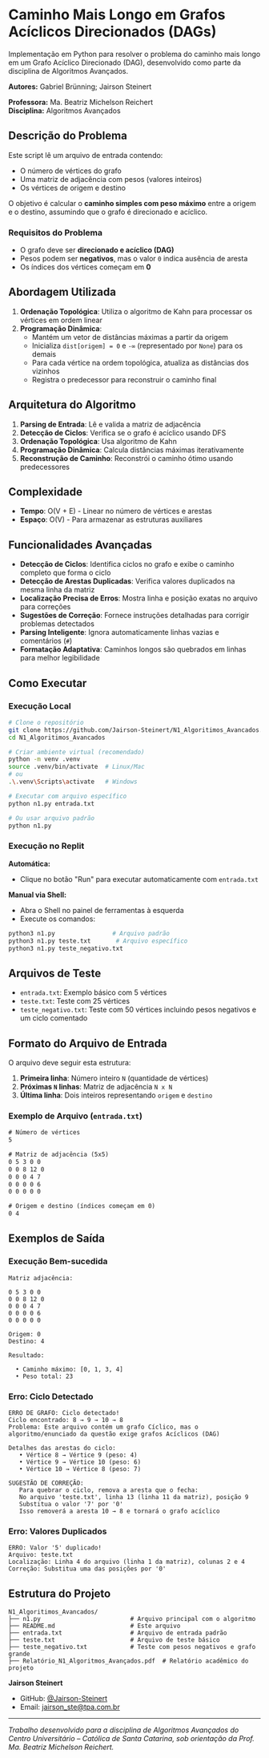 # Caminho Mais Longo em Grafos Acíclicos Direcionados (DAGs)

Implementação em Python para resolver o problema do caminho mais longo em um Grafo Acíclico Direcionado (DAG), desenvolvido como parte da disciplina de Algoritmos Avançados.

**Autores:** Gabriel Brünning; Jairson Steinert

**Professora:** Ma. Beatriz Michelson Reichert  
**Disciplina:** Algoritmos Avançados

## Descrição do Problema

Este script lê um arquivo de entrada contendo:
- O número de vértices do grafo
- Uma matriz de adjacência com pesos (valores inteiros) 
- Os vértices de origem e destino

O objetivo é calcular o **caminho simples com peso máximo** entre a origem e o destino, assumindo que o grafo é direcionado e acíclico.

### Requisitos do Problema

- O grafo deve ser **direcionado e acíclico (DAG)**
- Pesos podem ser **negativos**, mas o valor `0` indica ausência de aresta
- Os índices dos vértices começam em **0**

## Abordagem Utilizada

1. **Ordenação Topológica**: Utiliza o algoritmo de Kahn para processar os vértices em ordem linear
2. **Programação Dinâmica**: 
   - Mantém um vetor de distâncias máximas a partir da origem
   - Inicializa `dist[origem] = 0` e `-∞` (representado por `None`) para os demais
   - Para cada vértice na ordem topológica, atualiza as distâncias dos vizinhos
   - Registra o predecessor para reconstruir o caminho final

## Arquitetura do Algoritmo

1. **Parsing de Entrada**: Lê e valida a matriz de adjacência
2. **Detecção de Ciclos**: Verifica se o grafo é acíclico usando DFS
3. **Ordenação Topológica**: Usa algoritmo de Kahn
4. **Programação Dinâmica**: Calcula distâncias máximas iterativamente
5. **Reconstrução de Caminho**: Reconstrói o caminho ótimo usando predecessores

## Complexidade

- **Tempo**: O(V + E) - Linear no número de vértices e arestas
- **Espaço**: O(V) - Para armazenar as estruturas auxiliares

## Funcionalidades Avançadas

- **Detecção de Ciclos**: Identifica ciclos no grafo e exibe o caminho completo que forma o ciclo
- **Detecção de Arestas Duplicadas**: Verifica valores duplicados na mesma linha da matriz
- **Localização Precisa de Erros**: Mostra linha e posição exatas no arquivo para correções
- **Sugestões de Correção**: Fornece instruções detalhadas para corrigir problemas detectados
- **Parsing Inteligente**: Ignora automaticamente linhas vazias e comentários (`#`)
- **Formatação Adaptativa**: Caminhos longos são quebrados em linhas para melhor legibilidade

## Como Executar

### Execução Local

```bash
# Clone o repositório
git clone https://github.com/Jairson-Steinert/N1_Algoritimos_Avancados.git
cd N1_Algoritimos_Avancados

# Criar ambiente virtual (recomendado)
python -m venv .venv
source .venv/bin/activate  # Linux/Mac
# ou
.\.venv\Scripts\activate   # Windows

# Executar com arquivo específico
python n1.py entrada.txt

# Ou usar arquivo padrão
python n1.py
```

### Execução no Replit

**Automática:**
- Clique no botão "Run" para executar automaticamente com `entrada.txt`

**Manual via Shell:**
- Abra o Shell no painel de ferramentas à esquerda
- Execute os comandos:
```bash
python3 n1.py                # Arquivo padrão
python3 n1.py teste.txt       # Arquivo específico
python3 n1.py teste_negativo.txt
```

## Arquivos de Teste

- `entrada.txt`: Exemplo básico com 5 vértices
- `teste.txt`: Teste com 25 vértices 
- `teste_negativo.txt`: Teste com 50 vértices incluindo pesos negativos e um ciclo comentado

## Formato do Arquivo de Entrada

O arquivo deve seguir esta estrutura:

1. **Primeira linha**: Número inteiro `N` (quantidade de vértices)
2. **Próximas `N` linhas**: Matriz de adjacência `N x N`
3. **Última linha**: Dois inteiros representando `origem` e `destino`

### Exemplo de Arquivo (`entrada.txt`)

```txt
# Número de vértices
5

# Matriz de adjacência (5x5)
0 5 3 0 0
0 0 8 12 0
0 0 0 4 7
0 0 0 0 6
0 0 0 0 0

# Origem e destino (índices começam em 0)
0 4
```

## Exemplos de Saída

### Execução Bem-sucedida

```
Matriz adjacência:

0 5 3 0 0
0 0 8 12 0
0 0 0 4 7
0 0 0 0 6
0 0 0 0 0

Origem: 0
Destino: 4

Resultado:

  • Caminho máximo: [0, 1, 3, 4]
  • Peso total: 23
```

### Erro: Ciclo Detectado

```
ERRO DE GRAFO: Ciclo detectado!
Ciclo encontrado: 8 → 9 → 10 → 8
Problema: Este arquivo contém um grafo Cíclico, mas o algoritmo/enunciado da questão exige grafos Acíclicos (DAG)

Detalhes das arestas do ciclo:
   • Vértice 8 → Vértice 9 (peso: 4)
   • Vértice 9 → Vértice 10 (peso: 6)
   • Vértice 10 → Vértice 8 (peso: 7)

SUGESTÃO DE CORREÇÃO:
   Para quebrar o ciclo, remova a aresta que o fecha:
   No arquivo 'teste.txt', linha 13 (linha 11 da matriz), posição 9
   Substitua o valor '7' por '0'
   Isso removerá a aresta 10 → 8 e tornará o grafo acíclico
```

### Erro: Valores Duplicados

```
ERRO: Valor '5' duplicado!
Arquivo: teste.txt
Localização: Linha 4 do arquivo (linha 1 da matriz), colunas 2 e 4
Correção: Substitua uma das posições por '0'
```

## Estrutura do Projeto

```
N1_Algoritimos_Avancados/
├── n1.py                         # Arquivo principal com o algoritmo
├── README.md                     # Este arquivo
├── entrada.txt                   # Arquivo de entrada padrão
├── teste.txt                     # Arquivo de teste básico
├── teste_negativo.txt            # Teste com pesos negativos e grafo grande
├── Relatório_N1_Algoritmos_Avançados.pdf  # Relatório acadêmico do projeto
```

**Jairson Steinert**
- GitHub: [@Jairson-Steinert](https://github.com/Jairson-Steinert)
- Email: jairson_ste@tpa.com.br

---

*Trabalho desenvolvido para a disciplina de Algoritmos Avançados do Centro Universitário – Católica de Santa Catarina, sob orientação da Prof. Ma. Beatriz Michelson Reichert.*
